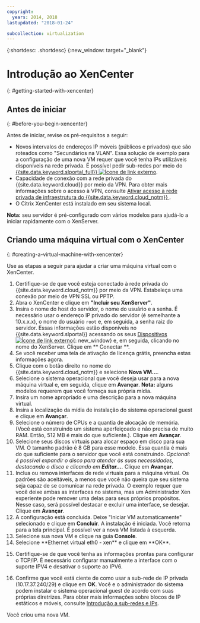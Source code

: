 ```yaml
---
copyright:
  years: 2014, 2018
lastupdated: "2018-01-24"

subcollection: virtualization
---
```


{:shortdesc: .shortdesc}
{:new_window: target="_blank"}

# Introdução ao XenCenter
{: #getting-started-with-xencenter}

## Antes de iniciar
{: #before-you-begin-xencenter}

Antes de iniciar, revise os pré-requisitos a seguir:

- Novos intervalos de endereços IP móveis (públicos e privados) que são roteados como "Secundários na VLAN". Essa solução de exemplo para a configuração de uma nova VM requer que você tenha IPs utilizáveis disponíveis na rede privada. É possível pedir sub-redes por meio do [{{site.data.keyword.slportal_full}} ![Ícone de link externo](../../icons/launch-glyph.svg "Ícone de link externo")](https://control.softlayer.com/network/subnets/order).
- Capacidade de conexão com a rede privada do {{site.data.keyword.cloud}} por meio da VPN. Para obter mais informações sobre o acesso à VPN, consulte [Ativar acesso à rede privada de infraestrutura do {{site.data.keyword.cloud_notm}} ](/docs/customer-portal?topic=customer-portal-getting-started#enable-private-network).
- O Citrix XenCenter está instalado em seu sistema local. <!-- . https://downloads.service.softlayer.com/citrix/xen/-->

**Nota:** seu servidor é pré-configurado com vários modelos para ajudá-lo a iniciar rapidamente com o XenServer.

## Criando uma máquina virtual com o XenCenter
{: #creating-a-virtual-machine-with-xencenter}

Use as etapas a seguir para ajudar a criar uma máquina virtual com o XenCenter.

1. Certifique-se de que você esteja conectado à rede privada do {{site.data.keyword.cloud_notm}} por meio da VPN. Estabeleça uma conexão por meio de VPN SSL ou PPTP.
2. Abra o XenCenter e clique em **"Incluir seu XenServer"**.
3. Insira o nome do host do servidor, o nome do usuário e a senha. É necessário usar o endereço IP privado do servidor (é semelhante a 10.x.x.x), o nome do usuário `root` e, em seguida, a senha raiz do servidor. Essas informações estão disponíveis no {{site.data.keyword.slportal}} acessando os seus [Dispositivos ![Ícone de link externo](../../icons/launch-glyph.svg "Ícone de link externo")](https://control.softlayer.com/devices){: new_window} e, em seguida, clicando no nome do XenServer. Clique em  ** Conectar **.
4. Se você receber uma tela de ativação de licença grátis, preencha estas informações agora.
5. Clique com o botão direito no nome do {{site.data.keyword.cloud_notm}} e selecione **Nova VM...**.<!--You can now create your first Virtual Machine. Create a CentOS virtual machine with a disk of 10 GB and have both Public and Private Networks functioning-->
6. Selecione o sistema operacional que você deseja usar para a nova máquina virtual e, em seguida, clique em **Avançar**. **Nota:** alguns modelos requerem que você forneça sua própria mídia.<!--Because you are using CentOS, you can use {{site.data.keyword.BluSoftlayer_notm}} private mirrors for CentOS to get our installation going.Select a version of CentOS and then click **Next**.-->
7. Insira um nome apropriado e uma descrição para a nova máquina virtual.
8. Insira a localização da mídia de instalação do sistema operacional guest e clique em **Avançar**. <!-- In the example, {{site.data.keyword.BluSoftlayer_notm}} a CentOS mirror is used as installation media. Provide the Install URL of: https://mirrors.service.softlayer.com/centos/5/os/x86_64 and click **Next**.
  *A trailing ‘/’ at the end of the URL can sometimes break the installation.*
  *This mirror is available only on the {{site.data.keyword.BluSoftlayer_notm}} Private Network. The full mirror's contents are  available here: https://mirrors.service.softlayer.com/.-->
9. Selecione o número de CPUs e a quantia de alocação de memória. (Você está construindo um sistema aperfeiçoado e não precisa de muito RAM. Então, 512 MB é mais do que suficiente.). Clique em **Avançar**.
10. Selecione seus discos virtuais para alocar espaço em disco para sua VM.<!--Remember that this is like adding hard disks, it is not like partitioning your system. Partitioning is done during the installation of the OS.--> O tamanho padrão é 8 GB para esse modelo. Essa quantia é mais do que suficiente para o servidor que você está construindo. *Opcional: é possível expandir o disco para atender às suas necessidades, destacando o disco e clicando em **Editar...**.* Clique em **Avançar**.
11. Inclua ou remova interfaces de rede virtuais para a máquina virtual. Os padrões são aceitáveis, a menos que você não queira que seu sistema seja capaz de se comunicar na rede privada. O exemplo requer que você deixe ambas as interfaces no sistema, mas um Administrador Xen experiente pode remover uma delas para seus próprios propósitos. Nesse caso, será possível destacar e excluir uma interface, se desejar. Clique em **Avançar**.
12. A configuração está concluída. Deixe "Iniciar VM automaticamente" selecionado e clique em **Concluir**. A instalação é iniciada. Você retorna para a tela principal. É possível ver a nova VM listada à esquerda.
13. Selecione sua nova VM e clique na guia **Console**. <!--You can now see that your system is booted into the CentOS installer awaiting your input.-->
14. <!--All of the parameters of a CentOS installation are outside of the scope of this article and will need to be customized by your System Administrator, but this article will provide some specific pieces of information that you need to complete the installation. Select your language to get started. The CentOS installer will then ask you for assistance in configuring the Networking Devices in the system.--> Selecione **Ethernet virtual eth0 - xen** e clique em **OK**.
  <!--![14](images/14.png)-->
15. <!--In the pre-requisite notes, we made sure that we already had a set of Portable IP Addresses routed as "Secondary on VLAN" ready for this installation.--> Certifique-se de que você tenha as informações prontas para configurar o TCP/IP. É necessário configurar manualmente a interface com o suporte IPV4 e desativar o suporte ao IPV6.
  <!--[15](images/15.png)-->
16. Confirme que você está ciente de como usar a sub-rede de IP privada (10.17.37.240/29) e clique em **OK**<!-- to go to the CentOS installer-->. Você e o administrador do sistema podem instalar o sistema operacional guest de acordo com suas próprias diretrizes. Para obter mais informações sobre blocos de IP estáticos e móveis, consulte [Introdução a sub-redes e IPs](/docs/infrastructure/subnets?topic=subnets-getting-started-subnets-ips#getting-started-subnets-ips).

Você criou uma nova VM.
